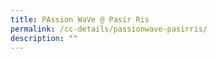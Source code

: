 ```yaml
---
title: PAssion WaVe @ Pasir Ris
permalink: /cc-details/passionwave-pasirris/
description: ""
---
```

